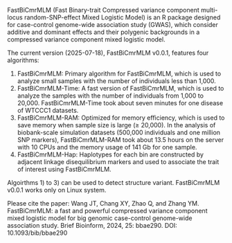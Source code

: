 FastBiCmrMLM (Fast Binary-trait Compressed variance component multi-locus random-SNP-effect Mixed Logistic Model) is an R package designed for case-control genome-wide association study (GWAS), which consider additive and dominant effects and their polygenic backgrounds in a compressed variance component mixed logistic model.

The current version (2025-07-18), FastBiCmrMLM v0.0.1, features four algorithms:
1) FastBiCmrMLM: Primary algorithm for FastBiCmrMLM, which is used to analyze small samples with the number of individuals less than 1,000.
2) FastBiCmrMLM-Time: A fast version of FastBiCmrMLM, which is used to analyze the samples with the number of individuals from 1,000 to 20,000. FastBiCmrMLM-Time took about seven minutes for one disease of WTCCC1 datasets.
3) FastBiCmrMLM-RAM: Optimized for memory efficiency, which is used to save memory when sample size is large (≥ 20,000). In the analysis of biobank-scale simulation datasets (500,000 individuals and one million SNP markers), FastBiCmrMLM-RAM took about 13.5 hours on the server with 10 CPUs and the memory usage of 141 Gb for one sample.
4) FastBiCmrMLM-Hap: Haplotypes for each bin are constructed by adjacent linkage disequilibrium markers and used to associate the trait of interest using FastBiCmrMLM.

Algoirthms 1) to 3) can be used to detect structure variant. FastBiCmrMLM v0.0.1 works only on Linux system.

Please cite the paper: Wang JT, Chang XY, Zhao Q, and Zhang YM. FastBiCmrMLM: a fast and powerful compressed variance component mixed logistic model for big genomic case-control genome-wide association study. Brief Bioinform, 2024, 25: bbae290. DOI: 10.1093/bib/bbae290
